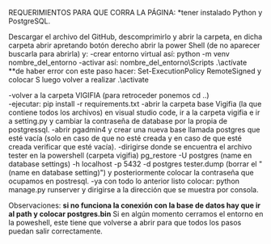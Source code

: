 REQUERIMIENTOS PARA QUE CORRA LA PÁGINA:
*tener instalado Python y PostgreSQL.

Descargar el archivo del GitHub, descomprimirlo y abrir la carpeta, en dicha carpeta abrir apretando botón derecho abrir la power Shell (de no aparecer buscarla para abrirla) y:
-crear entorno virtual así: python -m venv nombre_del_entorno
-activar así: nombre_del_entorno\Scripts .\actívate
	**de haber error con este paso hacer:
		Set-ExecutionPolicy RemoteSigned y colocar S
		luego volver a realizar .\activate

-volver a la carpeta VIGIFIA (para retroceder ponemos cd ..)		
-ejecutar: pip install -r requirements.txt
-abrir la carpeta base Vigifia (la que contiene todos los archivos) en visual studio code, ir a la carpeta vigifia e ir a setting.py y cambiar la contraseña de database por la propia de postgressql.
-abrir pgadmin4 y crear una nueva base llamada postgres que esté vacía (solo en caso de que no esté creada y en caso de que esté creada verificar que esté vacía).
-dirigirse donde se encuentra el archivo tester en la powershell (carpeta vigifia) pg_restore -U postgres (name en database settings) -h localhost -p 5432 -d postgres tester.dump  (borrar el "(name en database setting)") y posteriormente colocar la contraseña que ocupamos en postresql.
-ya con todo lo anterior listo colocar: python manage.py runserver y dirigirse a la dirección que se muestra por consola.


Observaciones:
**si no funciona la conexión con la base de datos hay que ir al path y colocar postgres.bin**
Si en algún momento cerramos el entorno en la poweshell, este tiene que volverse a abrir para que todos los pasos puedan salir correctamente.
